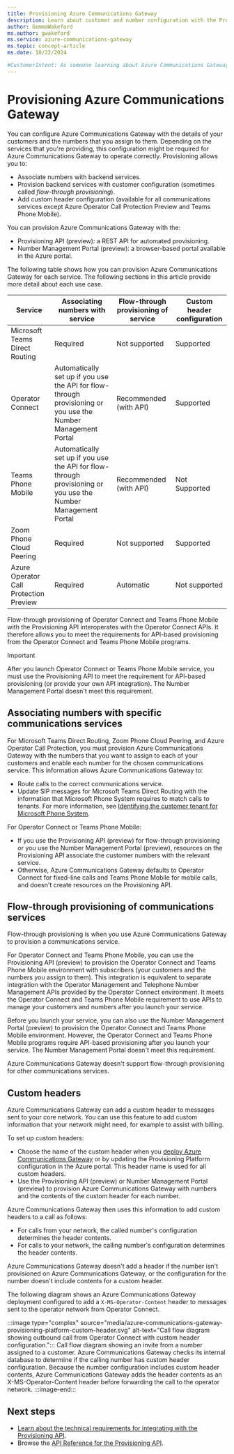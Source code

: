 ```yaml
---
title: Provisioning Azure Communications Gateway
description: Learn about customer and number configuration with the Provisioning API and Number Management Portal for Azure Communications Gateway.
author: GemmaWakeford
ms.author: gwakeford
ms.service: azure-communications-gateway
ms.topic: concept-article
ms.date: 10/22/2024

#CustomerIntent: As someone learning about Azure Communications Gateway, I want to understand the Provisioning Platform, so that I know whether I need to integrate with it
---
```


# Provisioning Azure Communications Gateway

You can configure Azure Communications Gateway with the details of your customers and the numbers that you assign to them. Depending on the services that you're providing, this configuration might be required for Azure Communications Gateway to operate correctly. Provisioning allows you to:

- Associate numbers with backend services.
- Provision backend services with customer configuration (sometimes called _flow-through provisioning_).
- Add custom header configuration (available for all communications services except Azure Operator Call Protection Preview and Teams Phone Mobile).

You can provision Azure Communications Gateway with the:

- Provisioning API (preview): a REST API for automated provisioning.
- Number Management Portal (preview): a browser-based portal available in the Azure portal.

The following table shows how you can provision Azure Communications Gateway for each  service. The following sections in this article provide more detail about each use case.

|Service | Associating numbers with service | Flow-through provisioning of service | Custom header configuration |
|---|---|---|---|
|Microsoft Teams Direct Routing | Required | Not supported | Supported |
|Operator Connect | Automatically set up if you use the API for flow-through provisioning or you use the Number Management Portal | Recommended (with API) | Supported |
|Teams Phone Mobile | Automatically set up if you use the API for flow-through provisioning or you use the Number Management Portal | Recommended (with API) | Not Supported |
|Zoom Phone Cloud Peering | Required | Not supported | Supported |
| Azure Operator Call Protection Preview | Required | Automatic | Not supported |

Flow-through provisioning of Operator Connect and Teams Phone Mobile with the Provisioning API interoperates with the Operator Connect APIs. It therefore allows you to meet the requirements for API-based provisioning from the Operator Connect and Teams Phone Mobile programs.

> [!IMPORTANT]
> After you launch Operator Connect or Teams Phone Mobile service, you must use the Provisioning API to meet the requirement for API-based provisioning (or provide your own API integration). The Number Management Portal doesn't meet this requirement.

## Associating numbers with specific communications services

For Microsoft Teams Direct Routing, Zoom Phone Cloud Peering, and Azure Operator Call Protection, you must provision Azure Communications Gateway with the numbers that you want to assign to each of your customers and enable each number for the chosen communications service. This information allows Azure Communications Gateway to:

- Route calls to the correct communications service.
- Update SIP messages for Microsoft Teams Direct Routing with the information that Microsoft Phone System requires to match calls to tenants. For more information, see [Identifying the customer tenant for Microsoft Phone System](interoperability-teams-direct-routing.md#identifying-the-customer-tenant-for-microsoft-phone-system).

For Operator Connect or Teams Phone Mobile:
- If you use the Provisioning API (preview) for flow-through provisioning or you use the Number Management Portal (preview), resources on the Provisioning API associate the customer numbers with the relevant service.
- Otherwise, Azure Communications Gateway defaults to Operator Connect for fixed-line calls and Teams Phone Mobile for mobile calls, and doesn't create resources on the Provisioning API.

## Flow-through provisioning of communications services

Flow-through provisioning is when you use Azure Communications Gateway to provision a communications service. 

For Operator Connect and Teams Phone Mobile, you can use the Provisioning API (preview) to provision the Operator Connect and Teams Phone Mobile environment with subscribers (your customers and the numbers you assign to them). This integration is equivalent to separate integration with the Operator Management and Telephone Number Management APIs provided by the Operator Connect environment. It meets the Operator Connect and Teams Phone Mobile requirement to use APIs to manage your customers and numbers after you launch your service.

Before you launch your service, you can also use the Number Management Portal (preview) to provision the Operator Connect and Teams Phone Mobile environment. However, the Operator Connect and Teams Phone Mobile programs require API-based provisioning after you launch your service. The Number Management Portal doesn't meet this requirement.

Azure Communications Gateway doesn't support flow-through provisioning for other communications services.

## Custom headers

Azure Communications Gateway can add a custom header to messages sent to your core network. You can use this feature to add custom information that your network might need, for example to assist with billing.

To set up custom headers:

- Choose the name of the custom header when you [deploy Azure Communications Gateway](deploy.md) or by updating the Provisioning Platform configuration in the Azure portal. This header name is used for all custom headers.
- Use the Provisioning API (preview) or Number Management Portal (preview) to provision Azure Communications Gateway with numbers and the contents of the custom header for each number.

Azure Communications Gateway then uses this information to add custom headers to a call as follows:

- For calls from your network, the called number's configuration determines the header contents.
- For calls to your network, the calling number's configuration determines the header contents.

Azure Communications Gateway doesn't add a header if the number isn't provisioned on Azure Communications Gateway, or the configuration for the number doesn't include contents for a custom header.

The following diagram shows an Azure Communications Gateway deployment configured to add a `X-MS-Operator-Content` header to messages sent to the operator network from Operator Connect.

:::image type="complex" source="media/azure-communications-gateway-provisioning-platform-custom-header.svg" alt-text="Call flow diagram showing outbound call from Operator Connect with custom header configuration.":::
    Call flow diagram showing an invite from a number assigned to a customer. Azure Communications Gateway checks its internal database to determine if the calling number has custom header configuration. Because the number configuration includes custom header contents, Azure Communications Gateway adds the header contents as an X-MS-Operator-Content header before forwarding the call to the operator network.
:::image-end:::

## Next steps

- [Learn about the technical requirements for integrating with the Provisioning API](integrate-with-provisioning-api.md).
- Browse the [API Reference for the Provisioning API](/rest/api/voiceservices).

